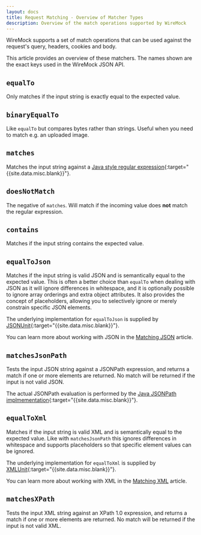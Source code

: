 ```yaml
---
layout: docs
title: Request Matching - Overview of Matcher Types
description: Overview of the match operations supported by WireMock
---
```


WireMock supports a set of match operations that can be used against
the request's query, headers, cookies and body.

This article provides an overview of these matchers. The names shown are the exact
keys used in the WireMock JSON API.

## `equalTo`

Only matches if the input string is exactly equal to the expected value.

## `binaryEqualTo`

Like `equalTo` but compares bytes rather than strings. Useful when you need to match
e.g. an uploaded image.

## `matches`

Matches the input string against a [Java style regular expression](https://docs.oracle.com/javase/8/docs/api/java/util/regex/Pattern.html){:target="{{site.data.misc.blank}}"}.

## `doesNotMatch`

The negative of `matches`. Will match if the incoming value does **not** match the regular expression.

## `contains`

Matches if the input string contains the expected value.

## `equalToJson`

Matches if the input string is valid JSON and is semantically equal to the expected value.
This is often a better choice than `equalTo` when dealing with JSON as it will ignore
differences in whitespace, and it is optionally possible to ignore array orderings
and extra object attributes. It also provides the concept of placeholders, allowing
you to selectively ignore or merely constrain specific JSON elements.

The underlying implementation for `equalToJson` is supplied by
[JSONUnit](https://github.com/lukas-krecan/JsonUnit){:target="{{site.data.misc.blank}}"}.

You can learn more about working with JSON in the [Matching JSON](/docs/request-matching/json/) article.

## `matchesJsonPath`

Tests the input JSON string against a JSONPath expression, and returns a match if
one or more elements are returned. No match will be returned if the input is not valid
JSON.

The actual JSONPath evaluation is performed by the [Java JSONPath implmementation]([JSONPath](https://github.com/json-path/JsonPath)){:target="{{site.data.misc.blank}}"}.

## `equalToXml`

Matches if the input string is valid XML and is semantically equal to the expected value.
Like with `matchesJsonPath` this ignores differences in whitespace and supports placeholders
so that specific element values can be ignored.

The underlying implementation for `equalToXml` is supplied by
[XMLUnit](https://www.xmlunit.org/){:target="{{site.data.misc.blank}}"}.

You can learn more about working with XML in the [Matching XML](/docs/request-matching/xml/) article.

## `matchesXPath`

Tests the input XML string against an XPath 1.0 expression, and returns a match if
one or more elements are returned. No match will be returned if the input is not valid
XML.
